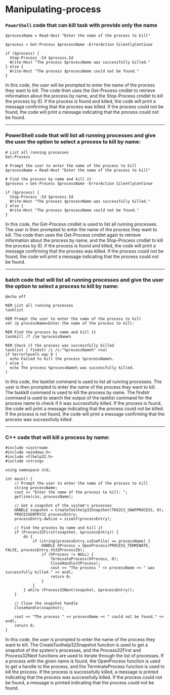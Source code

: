 # Manipulating-process

### `PowerShell` code that can kill task with provide only the name
```
$processName = Read-Host "Enter the name of the process to kill"

$process = Get-Process $processName -ErrorAction SilentlyContinue

if ($process) {
  Stop-Process -Id $process.Id
  Write-Host "The process $processName was successfully killed."
} else {
  Write-Host "The process $processName could not be found."
}
```
In this code, the user will be prompted to enter the name of the process they want to kill. The code then uses the Get-Process cmdlet to retrieve information about the process by name, and the Stop-Process cmdlet to kill the process by ID. If the process is found and killed, the code will print a message confirming that the process was killed. If the process could not be found, the code will print a message indicating that the process could not be found.

---

### PowerShell code that will list all running processes and give the user the option to select a process to kill by name:
```
# List all running processes
Get-Process

# Prompt the user to enter the name of the process to kill
$processName = Read-Host "Enter the name of the process to kill"

# Find the process by name and kill it
$process = Get-Process $processName -ErrorAction SilentlyContinue

if ($process) {
  Stop-Process -Id $process.Id
  Write-Host "The process $processName was successfully killed."
} else {
  Write-Host "The process $processName could not be found."
}
```
In this code, the Get-Process cmdlet is used to list all running processes. The user is then prompted to enter the name of the process they want to kill. The code then uses the Get-Process cmdlet again to retrieve information about the process by name, and the Stop-Process cmdlet to kill the process by ID. If the process is found and killed, the code will print a message confirming that the process was killed. If the process could not be found, the code will print a message indicating that the process could not be found.

---

### batch code that will list all running processes and give the user the option to select a process to kill by name:

```
@echo off

REM List all running processes
tasklist

REM Prompt the user to enter the name of the process to kill
set /p processName=Enter the name of the process to kill:

REM Find the process by name and kill it
taskkill /f /im %processName%

REM Check if the process was successfully killed
tasklist | findstr /i /c:"%processName%" >nul
if %errorlevel% equ 0 (
  echo Failed to kill the process %processName%.
) else (
  echo The process %processName% was successfully killed.
)
```

In this code, the tasklist command is used to list all running processes. The user is then prompted to enter the name of the process they want to kill. The taskkill command is used to kill the process by name. The findstr command is used to search the output of the tasklist command for the process name to check if it was successfully killed. If the process is found, the code will print a message indicating that the process could not be killed. If the process is not found, the code will print a message confirming that the process was successfully killed.

---

### C++ code that will kill a process by name:

```
#include <iostream>
#include <windows.h>
#include <tlhelp32.h>
#include <string>

using namespace std;

int main() {
    // Prompt the user to enter the name of the process to kill
    string processName;
    cout << "Enter the name of the process to kill: ";
    getline(cin, processName);

    // Get a snapshot of the system's processes
    HANDLE snapshot = CreateToolhelp32Snapshot(TH32CS_SNAPPROCESS, 0);
    PROCESSENTRY32 processEntry;
    processEntry.dwSize = sizeof(processEntry);

    // Find the process by name and kill it
    if (Process32First(snapshot, &processEntry)) {
        do {
            if (string(processEntry.szExeFile) == processName) {
                HANDLE hProcess = OpenProcess(PROCESS_TERMINATE, FALSE, processEntry.th32ProcessID);
                if (hProcess != NULL) {
                    TerminateProcess(hProcess, 0);
                    CloseHandle(hProcess);
                    cout << "The process " << processName << " was successfully killed." << endl;
                    return 0;
                }
            }
        } while (Process32Next(snapshot, &processEntry));
    }

    // Close the snapshot handle
    CloseHandle(snapshot);

    cout << "The process " << processName << " could not be found." << endl;
    return 0;
}

```

In this code, the user is prompted to enter the name of the process they want to kill. The CreateToolhelp32Snapshot function is used to get a snapshot of the system's processes, and the Process32First and Process32Next functions are used to iterate through the list of processes. If a process with the given name is found, the OpenProcess function is used to get a handle to the process, and the TerminateProcess function is used to kill the process. If the process is successfully killed, a message is printed indicating that the process was successfully killed. If the process could not be found, a message is printed indicating that the process could not be found.






